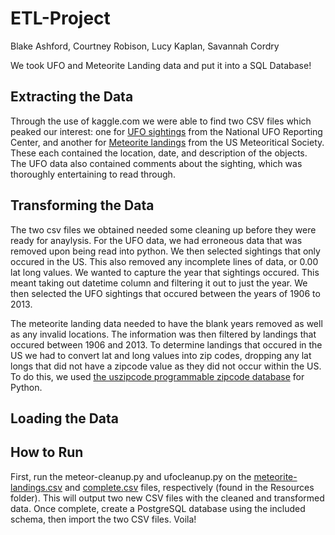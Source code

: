 # ETL-Project
Blake Ashford, Courtney Robison, Lucy Kaplan, Savannah Cordry

We took UFO and Meteorite Landing data and put it into a SQL Database!

## Extracting the Data
Through the use of kaggle.com we were able to find two CSV files which peaked our interest: one for [UFO sightings](Resources/complete.csv) from the National UFO Reporting Center, and another for [Meteorite landings](Resources/meteorite-landings.csv) from the US Meteoritical Society. These each contained the location, date, and description of the objects. The UFO data also contained comments about the sighting, which was thoroughly entertaining to read through. 

## Transforming the Data
The two csv files we obtained needed some cleaning up before they were ready for anaylysis.  For the UFO data, we had erroneous data that was removed upon being read into python.  We then selected sightings that only occured in the US.  This also removed any incomplete lines of data, or 0.00 lat long values.  We wanted to capture the year that sightings occured.  This meant taking out datetime column and filtering it out to just the year. We then selected the UFO sightings that occured between the years of 1906 to 2013.

The meteorite landing data needed to have the blank years removed as well as any invalid locations.  The information was then filtered by landings that occured between 1906 and 2013.  To determine landings that occured in the US we had to convert lat and long values into zip codes, dropping any lat longs that did not have a zipcode value as they did not occur within the US. To do this, we used [the uszipcode programmable zipcode database](https://pypi.org/project/uszipcode/) for Python. 

## Loading the Data

## How to Run
First, run the meteor-cleanup.py and ufocleanup.py on the [meteorite-landings.csv](Resources/meteorite-landings.csv) and [complete.csv](Resources/complete.csv) files, respectively (found in the Resources folder). This will output two new CSV files with the cleaned and transformed data. Once complete, create a PostgreSQL database using the included schema, then import the two CSV files. Voila!